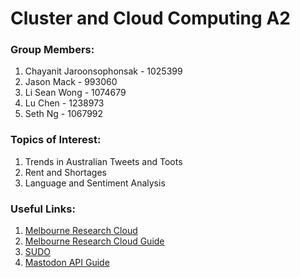 # Cluster and Cloud Computing A2

### Group Members:
1. Chayanit Jaroonsophonsak - 1025399
2. Jason Mack - 993060
3. Li Sean Wong - 1074679
4. Lu Chen - 1238973
5. Seth Ng - 1067992

### Topics of Interest:
1. Trends in Australian Tweets and Toots
2. Rent and Shortages
3. Language and Sentiment Analysis

### Useful Links:
1. [Melbourne Research Cloud](https://dashboard.cloud.unimelb.edu.au/project/)
2. [Melbourne Research Cloud Guide](https://docs.cloud.unimelb.edu.au/)
3. [SUDO](https://sudo.eresearch.unimelb.edu.au/)
4. [Mastodon API Guide](https://docs.joinmastodon.org/client/intro/)
